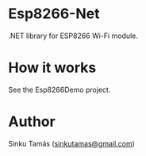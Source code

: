 Esp8266-Net
===========
.NET library for ESP8266 Wi-Fi module.

How it works
============
See the Esp8266Demo project.

Author
======
Sinku Tamás (sinkutamas@gmail.com)
